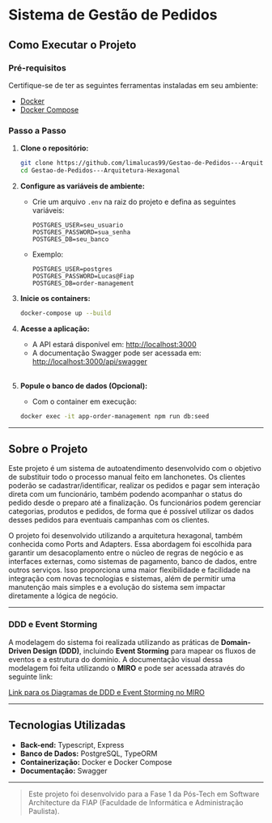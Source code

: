 # Sistema de Gestão de Pedidos

## **Como Executar o Projeto**
### **Pré-requisitos**
Certifique-se de ter as seguintes ferramentas instaladas em seu ambiente:
- [Docker](https://www.docker.com/)
- [Docker Compose](https://docs.docker.com/compose/)

### **Passo a Passo**
1. **Clone o repositório:**
      ```bash
      git clone https://github.com/limalucas99/Gestao-de-Pedidos---Arquitetura-Hexagonal.git
      cd Gestao-de-Pedidos---Arquitetura-Hexagonal
      ```

2. **Configure as variáveis de ambiente:**
    - Crie um arquivo `.env` na raiz do projeto e defina as seguintes variáveis:
      ```env
      POSTGRES_USER=seu_usuario
      POSTGRES_PASSWORD=sua_senha
      POSTGRES_DB=seu_banco
      ```
    - Exemplo:
      ```env
      POSTGRES_USER=postgres
      POSTGRES_PASSWORD=Lucas@Fiap
      POSTGRES_DB=order-management
      ```     


3. **Inicie os containers:**
     ```bash
     docker-compose up --build
     ```
   
4. **Acesse a aplicação:**
   - A API estará disponível em: [http://localhost:3000](http://localhost:3000)
   - A documentação Swagger pode ser acessada em: [http://localhost:3000/api/swagger](http://localhost:3000/api/swagger)  
   <br>  

5. **Popule o banco de dados (Opcional):**
    - Com o container em execução:
     ```bash  
     docker exec -it app-order-management npm run db:seed
     ```
---

## **Sobre o Projeto**
Este projeto é um sistema de autoatendimento desenvolvido com o objetivo de substituir todo o processo manual feito em lanchonetes. Os clientes poderão se cadastrar/identificar, realizar os pedidos e pagar sem interação direta com um funcionário, também podendo acompanhar o status do pedido desde o preparo até a finalização. Os funcionários podem gerenciar categorias, produtos e pedidos, de forma que é possível utilizar os dados desses pedidos para eventuais campanhas com os clientes.

O projeto foi desenvolvido utilizando a arquitetura hexagonal, também conhecida como Ports and Adapters. Essa abordagem foi escolhida para garantir um desacoplamento entre o núcleo de regras de negócio e as interfaces externas, como sistemas de pagamento, banco de dados, entre outros serviços. Isso proporciona uma maior flexibilidade e facilidade na integração com novas tecnologias e sistemas, além de permitir uma manutenção mais simples e a evolução do sistema sem impactar diretamente a lógica de negócio.

---

### **DDD e Event Storming**
A modelagem do sistema foi realizada utilizando as práticas de **Domain-Driven Design (DDD)**, incluindo **Event Storming** para mapear os fluxos de eventos e a estrutura do domínio. A documentação visual dessa modelagem foi feita utilizando o **MIRO** e pode ser acessada através do seguinte link:

[Link para os Diagramas de DDD e Event Storming no MIRO](https://miro.com/app/board/uXjVLG23_EE=/)

---

## **Tecnologias Utilizadas**
- **Back-end:** Typescript, Express
- **Banco de Dados:** PostgreSQL, TypeORM
- **Containerização:** Docker e Docker Compose
- **Documentação:** Swagger

---

> Este projeto foi desenvolvido para a Fase 1 da Pós-Tech em Software Architecture da FIAP (Faculdade de Informática e Administração Paulista).


